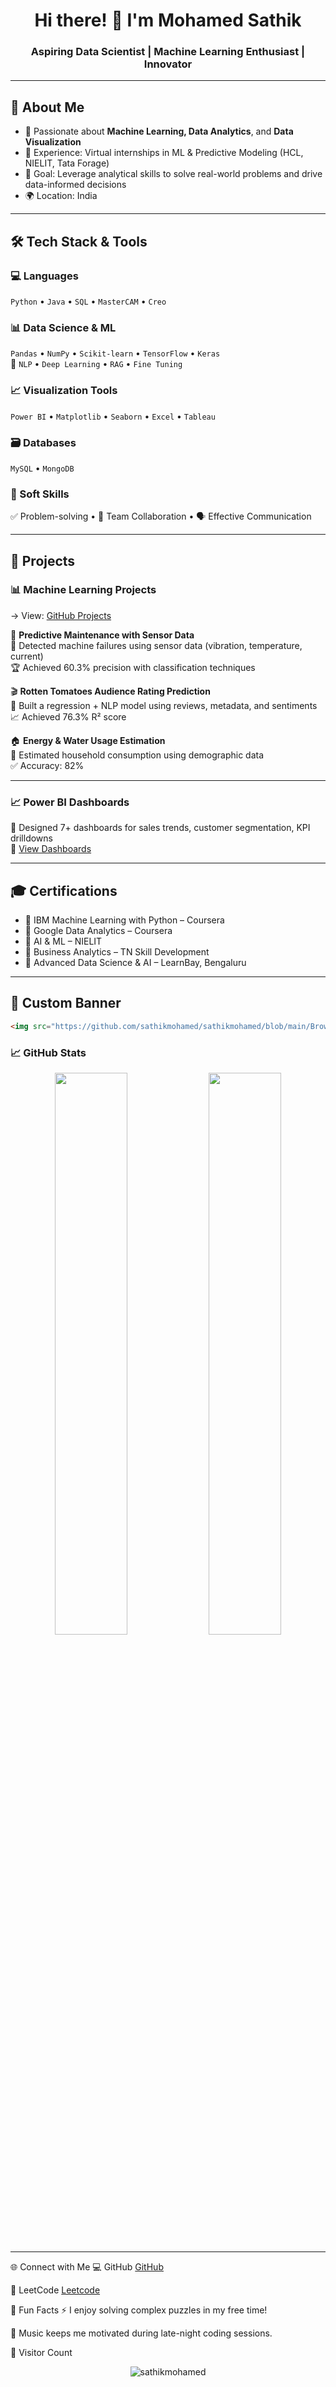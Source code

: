 <h1 align="center">Hi there! 👋 I'm Mohamed Sathik</h1>
<h3 align="center">Aspiring Data Scientist | Machine Learning Enthusiast | Innovator</h3>

---

## 🌟 About Me

- 🤖 Passionate about **Machine Learning, Data Analytics**, and **Data Visualization**
- 🧠 Experience: Virtual internships in ML & Predictive Modeling (HCL, NIELIT, Tata Forage)
- 🎯 Goal: Leverage analytical skills to solve real-world problems and drive data-informed decisions
- 🌍 Location: India

---

## 🛠️ Tech Stack & Tools

### 💻 Languages  
`Python` • `Java` • `SQL` • `MasterCAM` • `Creo`

### 📊 Data Science & ML  
`Pandas` • `NumPy` • `Scikit-learn` • `TensorFlow` • `Keras`  
🧠 `NLP` • `Deep Learning` • `RAG` • `Fine Tuning`

### 📈 Visualization Tools  
`Power BI` • `Matplotlib` • `Seaborn` • `Excel` • `Tableau`

### 🗃️ Databases  
`MySQL` • `MongoDB`

### 🧠 Soft Skills  
✅ Problem-solving • 🤝 Team Collaboration • 🗣️ Effective Communication

---

## 🚀 Projects

### 📊 Machine Learning Projects
  → View: [GitHub Projects](https://github.com/sathikmohamed/ML_Projects)

🔌 **Predictive Maintenance with Sensor Data**  
📌 Detected machine failures using sensor data (vibration, temperature, current)  
🏆 Achieved 60.3% precision with classification techniques  

🎬 **Rotten Tomatoes Audience Rating Prediction**  
📌 Built a regression + NLP model using reviews, metadata, and sentiments  
📈 Achieved 76.3% R² score  

🏠 **Energy & Water Usage Estimation**  
📌 Estimated household consumption using demographic data  
✅ Accuracy: 82%

---

### 📈 Power BI Dashboards

📌 Designed 7+ dashboards for sales trends, customer segmentation, KPI drilldowns  
🔗 [View Dashboards](https://github.com/sathikmohamed/data-visualization-dashboards)

---

## 🎓 Certifications

- 📜 IBM Machine Learning with Python – Coursera  
- 📜 Google Data Analytics – Coursera  
- 📜 AI & ML – NIELIT  
- 📜 Business Analytics – TN Skill Development  
- 📜 Advanced Data Science & AI – LearnBay, Bengaluru

---

## 🎨 Custom Banner

> 
```html
<img src="https://github.com/sathikmohamed/sathikmohamed/blob/main/Brown%20and%20White%20Simple%20Personal%20LinkedIn%20Banner.png" alt="Custom Banner" width="100%">
```
### 📈 GitHub Stats

<p align="center">
  <img src="https://github-readme-stats.vercel.app/api?username=sathikmohamed&show_icons=true&theme=radical" width="48%" />
  <img src="https://github-readme-stats.vercel.app/api/top-langs/?username=sathikmohamed&layout=compact&theme=radical" width="48%" />
</p>

---

🌐 Connect with Me
💻 GitHub  [GitHub](https://github.com/sathikmohamed)  

🧩 LeetCode [Leetcode](https://leetcode.com/u/sathikmohamed/)

🎉 Fun Facts
⚡ I enjoy solving complex puzzles in my free time!

🎵 Music keeps me motivated during late-night coding sessions.

👀 Visitor Count
<p align="center">
  <img src="https://komarev.com/ghpvc/?username=sathikmohamed&label=Profile%20views&color=0e75b6&style=flat" alt="sathikmohamed" />
</p>




